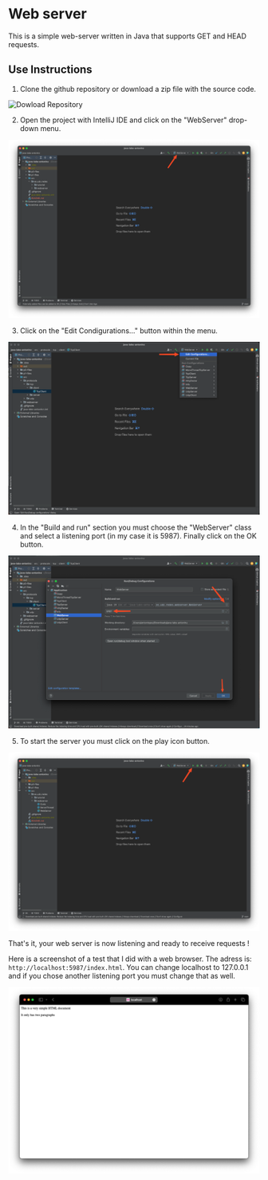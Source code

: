 # Web server
This is a simple web-server written in Java that supports GET and HEAD requests.

## Use Instructions
1. Clone the github repository or download a zip file with the source code.

![Dowload Repository]()

2. Open the project with IntelliJ IDE and click on the "WebServer" drop-down menu.

![Drop-down Menu](./images/drop-down_menu.png)

3. Click on the "Edit Condigurations..." button within the menu.

![Edit Configurations](./images/edit_configurations.png)

4. In the "Build and run" section you must choose the "WebServer" class and select a listening port (in my case it is 5987). Finally click on the OK button.

![Web server configuration](./images/web_server_configuration.png)

5. To start the server you must click on the play icon button.

![Execute](./images/execute.png)

That's it, your web server is now listening and ready to receive requests !

Here is a screenshot of a test that I did with a web browser. The adress is: `http://localhost:5987/index.html`. You can change localhost to 127.0.0.1 and if you chose another listening port you must change that as well.

![Test](./images/web_request.png)